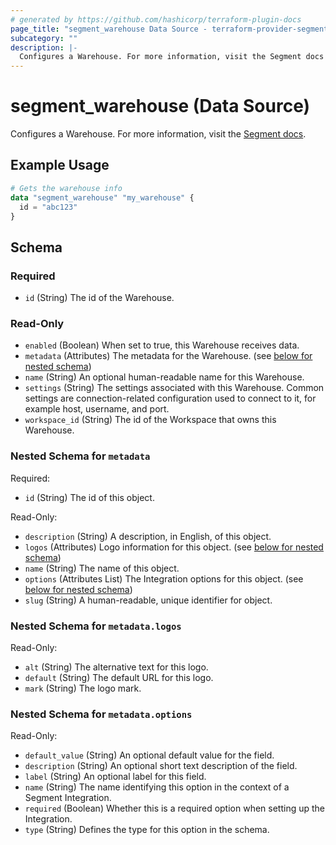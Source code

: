 ```yaml
---
# generated by https://github.com/hashicorp/terraform-plugin-docs
page_title: "segment_warehouse Data Source - terraform-provider-segment"
subcategory: ""
description: |-
  Configures a Warehouse. For more information, visit the Segment docs https://segment.com/docs/connections/storage/.
---
```


# segment_warehouse (Data Source)

Configures a Warehouse. For more information, visit the [Segment docs](https://segment.com/docs/connections/storage/).

## Example Usage

```terraform
# Gets the warehouse info
data "segment_warehouse" "my_warehouse" {
  id = "abc123"
}
```

<!-- schema generated by tfplugindocs -->
## Schema

### Required

- `id` (String) The id of the Warehouse.

### Read-Only

- `enabled` (Boolean) When set to true, this Warehouse receives data.
- `metadata` (Attributes) The metadata for the Warehouse. (see [below for nested schema](#nestedatt--metadata))
- `name` (String) An optional human-readable name for this Warehouse.
- `settings` (String) The settings associated with this Warehouse.  Common settings are connection-related configuration used to connect to it, for example host, username, and port.
- `workspace_id` (String) The id of the Workspace that owns this Warehouse.

<a id="nestedatt--metadata"></a>
### Nested Schema for `metadata`

Required:

- `id` (String) The id of this object.

Read-Only:

- `description` (String) A description, in English, of this object.
- `logos` (Attributes) Logo information for this object. (see [below for nested schema](#nestedatt--metadata--logos))
- `name` (String) The name of this object.
- `options` (Attributes List) The Integration options for this object. (see [below for nested schema](#nestedatt--metadata--options))
- `slug` (String) A human-readable, unique identifier for object.

<a id="nestedatt--metadata--logos"></a>
### Nested Schema for `metadata.logos`

Read-Only:

- `alt` (String) The alternative text for this logo.
- `default` (String) The default URL for this logo.
- `mark` (String) The logo mark.


<a id="nestedatt--metadata--options"></a>
### Nested Schema for `metadata.options`

Read-Only:

- `default_value` (String) An optional default value for the field.
- `description` (String) An optional short text description of the field.
- `label` (String) An optional label for this field.
- `name` (String) The name identifying this option in the context of a Segment Integration.
- `required` (Boolean) Whether this is a required option when setting up the Integration.
- `type` (String) Defines the type for this option in the schema.
